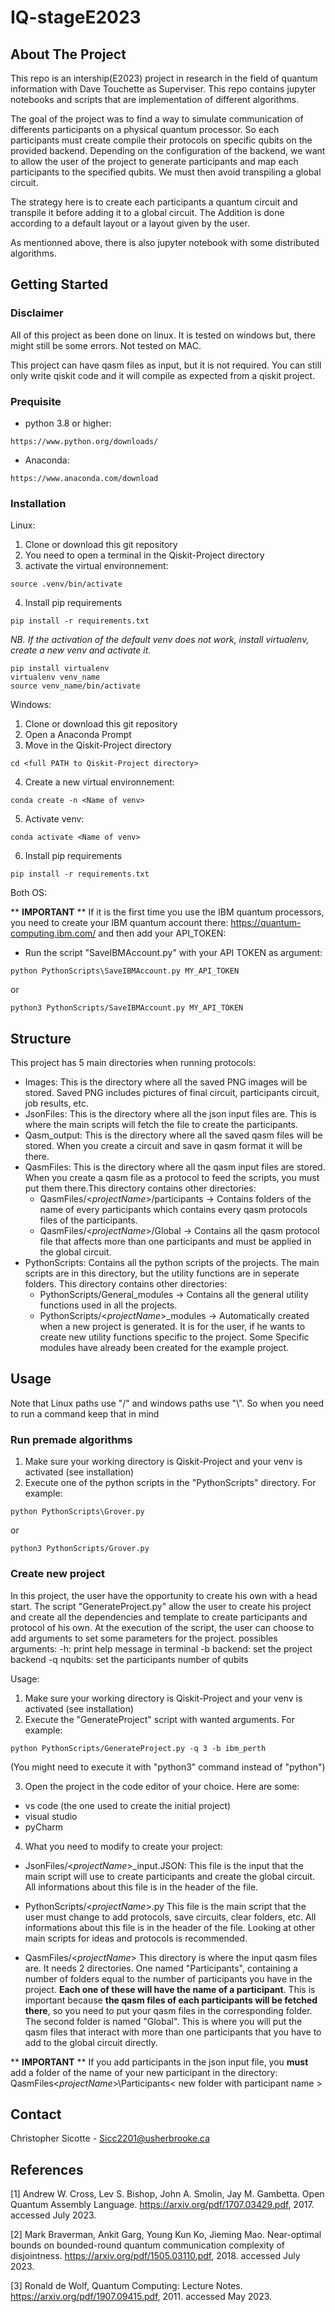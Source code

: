 # IQ-stageE2023

## About The Project

This repo is an intership(E2023) project in research in the field of quantum information with Dave Touchette as Superviser.
This repo contains jupyter notebooks and scripts that are implementation of different algorithms. 

The goal of the project was to find a way to simulate communication of differents participants on a physical quantum processor. So each participants must 
create compile their protocols on specific qubits on the provided backend. Depending on the configuration of the backend, we
want to allow the user of the project to generate participants and map each participants to the specified qubits. We must then 
avoid transpiling a global circuit.

The strategy here is to create each participants a quantum circuit and transpile it before adding it to a global circuit. The
Addition is done according to a default layout or a layout given by the user.

As mentionned above, there is also jupyter notebook with some distributed algorithms.

## Getting Started

### Disclaimer

All of this project as been done on linux. It is tested on windows but, there might still be some errors. Not tested on MAC.

This project can have qasm files as input, but it is not required. You can still only write qiskit code and it will compile as expected from a qiskit project.

### Prequisite

- python 3.8 or higher:
```
https://www.python.org/downloads/
```
- Anaconda:
```
https://www.anaconda.com/download
```  

### Installation
Linux:

1. Clone or download this git repository 
2. You need to open a terminal in the Qiskit-Project directory
3. activate the virtual environnement:
```
source .venv/bin/activate
```
4. Install pip requirements

```
pip install -r requirements.txt
```

_NB. If the activation of the default venv does not work, install virtualenv, create a new venv and activate it._
```
pip install virtualenv
virtualenv venv_name
source venv_name/bin/activate

```

Windows:

1. Clone or download this git repository 
2. Open a Anaconda Prompt
3. Move in the Qiskit-Project directory
```
cd <full PATH to Qiskit-Project directory>
```
4. Create a new virtual environnement:
```
conda create -n <Name of venv>
```
5. Activate venv:
```
conda activate <Name of venv>
```
6. Install pip requirements
```
pip install -r requirements.txt
```

Both OS:

** **IMPORTANT** **
If it is the first time you use the IBM quantum processors, you need to create your IBM quantum account there: https://quantum-computing.ibm.com/ and then add your API_TOKEN:
- Run the script "SaveIBMAccount.py" with your API TOKEN as argument:
```
python PythonScripts\SaveIBMAccount.py MY_API_TOKEN
```
or
```
python3 PythonScripts/SaveIBMAccount.py MY_API_TOKEN
```

## Structure

This project has 5 main directories when running protocols:

- Images: This is the directory where all the saved PNG images will be stored. Saved PNG includes pictures of final circuit, participants circuit, job results, etc.
- JsonFiles: This is the directory where all the json input files are. This is where the main scripts will fetch the file to create the participants.
- Qasm_output: This is the directory where all the saved qasm files will be stored. When you create a circuit and save in qasm format it will be there.
- QasmFiles: This is the directory where all the qasm input files are stored. When you create a qasm file as a protocol to feed the scripts, you must put them there.This directory contains other directories:
    - QasmFiles/<_projectName_>/participants -> Contains folders of the name of every participants which contains every qasm protocols files of the participants.
    - QasmFiles/<_projectName_>/Global -> Contains all the qasm protocol file that affects more than one participants and must be applied in the global circuit.
- PythonScripts: Contains all the python scripts of the projects. The main scripts are in this directory, but the utility functions are in seperate folders.
This directory contains other directories:
    - PythonScripts/General_modules -> Contains all the general utility functions used in all the projects.
    - PythonScripts/<_projectName_>_modules -> Automatically created when a new project is generated. It is for the user, if he wants to create new utility functions specific to the project. Some Specific modules have already been created for the example project.

## Usage

Note that Linux paths use "/" and windows paths use "\\". So when you need to run a command keep that in mind

### Run premade algorithms
1. Make sure your working directory is Qiskit-Project and your venv is activated (see installation)
2. Execute one of the python scripts in the "PythonScripts" directory. For example:
```
python PythonScripts\Grover.py
```
or
```
python3 PythonScripts/Grover.py
```
### Create new project
In this project, the user have the opportunity to create his own with a head start. The script "GenerateProject.py" allow the 
user to create his project and create all the dependencies and template to create participants and protocol of his own. 
At the execution of the script, the user can choose to add arguments to set some parameters for the project.
possibles arguments:
-h: print help message in terminal
-b backend: set the project backend
-q nqubits: set the participants number of qubits

Usage:
1. Make sure your working directory is Qiskit-Project and your venv is activated (see installation)
2. Execute the "GenerateProject" script with wanted arguments. For example:
```
python PythonScripts/GenerateProject.py -q 3 -b ibm_perth
```
(You might need to execute it with "python3" command instead of "python")

3. Open the project in the code editor of your choice. Here are some:

- vs code (the one used to create the initial project)
- visual studio
- pyCharm

4. What you need to modify to create your project:

- JsonFiles/<_projectName_>_input.JSON:
    This file is the input that the main script will use to create participants and create the global circuit. All informations about this file is in the header of the file.

- PythonScripts/<_projectName_>.py
    This file is the main script that the user must change to add protocols, save circuits, clear folders, etc. All informations about this file is in the header of the file. Looking at other main scripts for ideas and protocols is recommended.

- QasmFiles/<_projectName_> 
    This directory is where the input qasm files are. It needs 2 directories. One named "Participants",  containing a number of folders equal to the number of participants you have in the project. **Each one of these will have the name of a participant**. This is important because **the qasm files of each participants will be fetched there**, so you need to put your qasm files in the corresponding folder. The second folder is named "Global". This is where you will put the qasm files that interact with more than one participants that you have to add to the global circuit directly.

 ** **IMPORTANT** **
If you add participants in the json input file, you **must** add a folder of the name of your new participant in the directory: 
QasmFiles\<_projectName_>\Participants\< new folder with participant name >
## Contact

Christopher Sicotte - Sicc2201@usherbrooke.ca

## References

<a id="1">[1]</a> 
Andrew W. Cross, Lev S. Bishop, John A. Smolin, Jay M. Gambetta. Open Quantum Assembly Language. https://arxiv.org/pdf/1707.03429.pdf, 2017. accessed July 2023.

<a id="2">[2]</a> 
Mark Braverman, Ankit Garg, Young Kun Ko, Jieming Mao. Near-optimal bounds on bounded-round quantum communication complexity of disjointness. https://arxiv.org/pdf/1505.03110.pdf, 2018. accessed July 2023.

<a id="3">[3]</a> 
Ronald de Wolf, Quantum Computing: Lecture Notes. https://arxiv.org/pdf/1907.09415.pdf, 2011. accessed May 2023.
